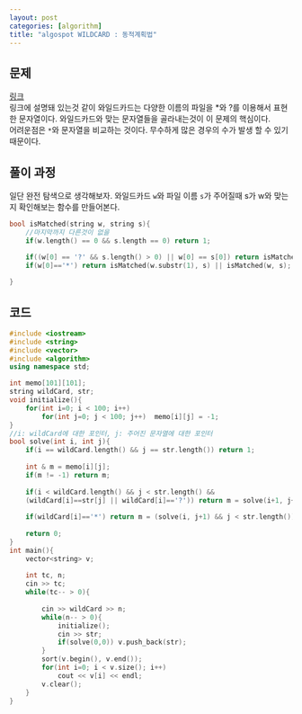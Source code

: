 ```yaml
---
layout: post
categories: [algorithm]
title: "algospot WILDCARD : 동적계획법"
---
```


## 문제
[링크](//https://algospot.com/judge/problem/read/WILDCARD)  
링크에 설명돼 있는것 같이 와일드카드는 다양한 이름의 파일을 *와 ?를 이용해서 표현한 문자열이다. 
와일드카드와 맞는 문자열들을 골라내는것이 이 문제의 핵심이다.  
어려운점은 `*`와 문자열을 비교하는 것이다. 무수하게 많은 경우의 수가 발생 할 수 있기 때문이다.

## 풀이 과정
일단 완전 탐색으로 생각해보자.
와일드카드 `w`와 파일 이름 `s`가 주어질때 s가 w와 맞는지 확인해보는 함수를 만들어본다.  
``` c++
bool isMatched(string w, string s){
    //마지막까지 다른것이 없을
    if(w.length() == 0 && s.length == 0) return 1;

    if((w[0] == '?' && s.length() > 0) || w[0] == s[0]) return isMatched(w.substr(1), s.substr(1));
    if(w[0]=='*') return isMatched(w.substr(1), s) || isMatched(w, s);
    
}
```



## 코드
``` c++
#include <iostream>
#include <string>
#include <vector>
#include <algorithm>
using namespace std;

int memo[101][101];
string wildCard, str;
void initialize(){
    for(int i=0; i < 100; i++)
        for(int j=0; j < 100; j++)  memo[i][j] = -1;
}
//i: wildCard에 대한 포인터, j: 주어진 문자열에 대한 포인터
bool solve(int i, int j){
    if(i == wildCard.length() && j == str.length()) return 1;
    
    int & m = memo[i][j];
    if(m != -1) return m;
    
    if(i < wildCard.length() && j < str.length() &&
    (wildCard[i]==str[j] || wildCard[i]=='?')) return m = solve(i+1, j+1);
    
    if(wildCard[i]=='*') return m = (solve(i, j+1) && j < str.length()) || solve(i+1, j);
    
    return 0;
}
int main(){
    vector<string> v;
        
    int tc, n;
    cin >> tc;
    while(tc-- > 0){
        
        cin >> wildCard >> n;
        while(n-- > 0){
            initialize();
            cin >> str;
            if(solve(0,0)) v.push_back(str);
        }
        sort(v.begin(), v.end());
        for(int i=0; i < v.size(); i++)
            cout << v[i] << endl;
        v.clear();
    }
}

```
